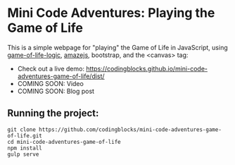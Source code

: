 # Mini Code Adventures: Playing the Game of Life
This is a simple webpage for "playing" the Game of Life in JavaScript, using [game-of-life-logic](https://www.npmjs.com/package/game-of-life-logic), [amazejs](https://github.com/erniehs/amaze), bootstrap, and the &lt;canvas&gt; tag:

* Check out a live demo: https://codingblocks.github.io/mini-code-adventures-game-of-life/dist/
* COMING SOON: Video
* COMING SOON: Blog post

## Running the project:

```
git clone https://github.com/codingblocks/mini-code-adventures-game-of-life.git
cd mini-code-adventures-game-of-life
npm install
gulp serve
```
